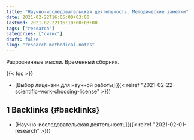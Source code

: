 ```yaml
---
title: "Научно-исследовательская деятельность. Методические заметки"
date: 2021-02-22T16:05:00+03:00
lastmod: 2021-02-22T16:10:00+03:00
tags: ["research"]
categories: ["сиянс"]
draft: false
slug: "research-methodical-notes"
---
```


Разрозненные мысли. Временный сборник.

<!--more-->

{{< toc >}}

-   [Выбор лицензии для научной работы]({{< relref "2021-02-22-scientific-work-choosing-license" >}})


## <span class="section-num">1</span> Backlinks {#backlinks}

-   [Научно-исследовательская деятельность]({{< relref "2021-02-01-research" >}})
